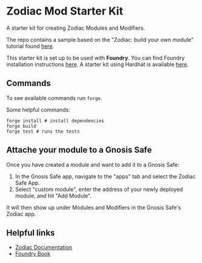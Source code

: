 # Zodiac Mod Starter Kit

A starter kit for creating Zodiac Modules and Modifiers.

The repo contains a sample based on the "Zodiac: build your own module" tutorial found [here](https://gnosis.github.io/zodiac/docs/tutorial-build-a-module/setup).

This starter kit is set up to be used with **Foundry**. You can find Foundry installation instructions [here](https://book.getfoundry.sh/getting-started/installation.html). A starter kit using Hardhat is available [here](https://github.com/gnosis/zodiac-mod-starter-kit).

## Commands

To see available commands run `forge`.

Some helpful commands:

```
forge install # install dependencies
forge build
forge test # runs the tests
```

## Attache your module to a Gnosis Safe

Once you have created a module and want to add it to a Gnosis Safe:

1. In the Gnosis Safe app, navigate to the "apps" tab and select the Zodiac Safe App.
2. Select "custom module", enter the address of your newly deployed module, and hit "Add Module".

It will then show up under Modules and Modifiers in the Gnosis Safe's Zodiac app.

## Helpful links

- [Zodiac Documentation](https://gnosis.github.io/zodiac/docs/intro)
- [Foundry Book](https://book.getfoundry.sh/index.html)
